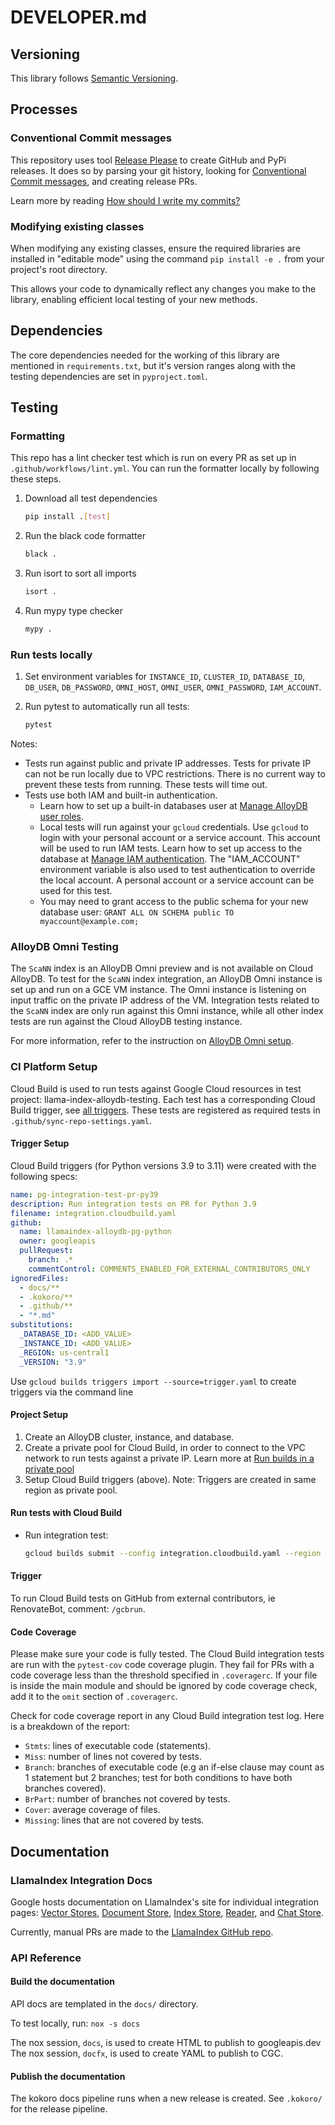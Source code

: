 # DEVELOPER.md

## Versioning

This library follows [Semantic Versioning](http://semver.org/).

## Processes

### Conventional Commit messages

This repository uses tool [Release Please](https://github.com/googleapis/release-please) to create GitHub and PyPi releases. It does so by parsing your
git history, looking for [Conventional Commit messages](https://www.conventionalcommits.org/),
and creating release PRs.

Learn more by reading [How should I write my commits?](https://github.com/googleapis/release-please?tab=readme-ov-file#how-should-i-write-my-commits)

### Modifying existing classes
When modifying any existing classes, ensure the required libraries are installed in "editable mode" using the command `pip install -e .` from your project's root directory.

This allows your code to dynamically reflect any changes you make to the library, enabling efficient local testing of your new methods.

## Dependencies

The core dependencies needed for the working of this library are mentioned in `requirements.txt`, but it's version ranges along with the testing dependencies are set in `pyproject.toml`.

## Testing

### Formatting

This repo has a lint checker test which is run on every PR  as set up in `.github/workflows/lint.yml`.
You can run the formatter locally by following these steps.

1.  Download all test dependencies
    ```bash
    pip install .[test]
    ```

1.  Run the black code formatter
    ```bash
    black .
    ```

1.  Run isort to sort all imports
    ```bash
    isort .
    ```

1.  Run mypy type checker
    ```bash
    mypy .
    ```

### Run tests locally

1. Set environment variables for `INSTANCE_ID`, `CLUSTER_ID`, `DATABASE_ID`, `DB_USER`, `DB_PASSWORD`, `OMNI_HOST`, `OMNI_USER`, `OMNI_PASSWORD`, `IAM_ACCOUNT`.

1. Run pytest to automatically run all tests:

    ```bash
    pytest
    ```

Notes:

* Tests run against public and private IP addresses. Tests for private IP can not be run locally due to VPC restrictions. There is no current way to prevent these tests from running. These tests will time out.
* Tests use both IAM and built-in authentication.
  * Learn how to set up a built-in databases user at [Manage AlloyDB user roles](https://cloud.google.com/alloydb/docs/database-users/about).
  * Local tests will run against your `gcloud` credentials. Use `gcloud` to login with your personal account or a service account. This account will be used to run IAM tests. Learn how to set up access to the database at [Manage IAM authentication](https://cloud.google.com/alloydb/docs/manage-iam-authn). The "IAM_ACCOUNT" environment variable is also used to test authentication to override the local account. A personal account or a service account can be used for this test.
  * You may need to grant access to the public schema for your new database user: `GRANT ALL ON SCHEMA public TO myaccount@example.com;`

### AlloyDB Omni Testing
The `ScaNN` index is an AlloyDB Omni preview and is not available on Cloud AlloyDB. To test for the `ScaNN` index integration, an AlloyDB Omni instance is set up and run on a GCE VM instance. The Omni instance is listening on input traffic on the private IP address of the VM. Integration tests related to the `ScaNN` index are only run against this Omni instance, while all other index tests are run against the Cloud AlloyDB testing instance.

For more information, refer to the instruction on [AlloyDB Omni setup][alloydb-omni].


### CI Platform Setup

Cloud Build is used to run tests against Google Cloud resources in test project: llama-index-alloydb-testing.
Each test has a corresponding Cloud Build trigger, see [all triggers][triggers].
These tests are registered as required tests in `.github/sync-repo-settings.yaml`.

#### Trigger Setup

Cloud Build triggers (for Python versions 3.9 to 3.11) were created with the following specs:

```YAML
name: pg-integration-test-pr-py39
description: Run integration tests on PR for Python 3.9
filename: integration.cloudbuild.yaml
github:
  name: llamaindex-alloydb-pg-python
  owner: googleapis
  pullRequest:
    branch: .*
    commentControl: COMMENTS_ENABLED_FOR_EXTERNAL_CONTRIBUTORS_ONLY
ignoredFiles:
  - docs/**
  - .kokoro/**
  - .github/**
  - "*.md"
substitutions:
  _DATABASE_ID: <ADD_VALUE>
  _INSTANCE_ID: <ADD_VALUE>
  _REGION: us-central1
  _VERSION: "3.9"
```

Use `gcloud builds triggers import --source=trigger.yaml` to create triggers via the command line

#### Project Setup

1. Create an AlloyDB cluster, instance, and database.
1. Create a private pool for Cloud Build, in order to connect to the VPC network to run tests against a private IP. Learn more at [Run builds in a private pool ](https://cloud.google.com/build/docs/private-pools/run-builds-in-private-pool)
1. Setup Cloud Build triggers (above). Note: Triggers are created in same region as private pool.

#### Run tests with Cloud Build

* Run integration test:

    ```bash
    gcloud builds submit --config integration.cloudbuild.yaml --region us-central1 --substitutions=_INSTANCE_ID=$INSTANCE_ID,_CLUSTER_ID=$CLUSTER_ID,_DATABASE_ID=$DATABASE_ID,_REGION=$REGION
    ```

#### Trigger

To run Cloud Build tests on GitHub from external contributors, ie RenovateBot, comment: `/gcbrun`.

#### Code Coverage
Please make sure your code is fully tested. The Cloud Build integration tests are run with the `pytest-cov` code coverage plugin. They fail for PRs with a code coverage less than the threshold specified in `.coveragerc`.  If your file is inside the main module and should be ignored by code coverage check, add it to the `omit` section of `.coveragerc`.

Check for code coverage report in any Cloud Build integration test log.
Here is a breakdown of the report:
- `Stmts`:  lines of executable code (statements).
- `Miss`: number of lines not covered by tests.
- `Branch`: branches of executable code (e.g an if-else clause may count as 1 statement but 2 branches; test for both conditions to have both branches covered).
- `BrPart`: number of branches not covered by tests.
- `Cover`: average coverage of files.
- `Missing`: lines that are not covered by tests.

## Documentation

### LlamaIndex Integration Docs

Google hosts documentation on LlamaIndex's site for individual integration pages:
[Vector Stores][vs], [Document Store][docstore], [Index Store][indexstore], [Reader][reader], and [Chat Store][chatstore].

Currently, manual PRs are made to the [LlamaIndex GitHub repo](https://github.com/run-llama/llama_index).

### API Reference

#### Build the documentation
API docs are templated in the `docs/` directory.

To test locally, run: `nox -s docs`

The nox session, `docs`, is used to create HTML to publish to googleapis.dev
The nox session, `docfx`, is used to create YAML to publish to CGC.

#### Publish the documentation

The kokoro docs pipeline runs when a new release is created. See `.kokoro/` for the release pipeline.

[vs]: https://docs.llamaindex.ai/en/stable/examples/vector_stores/AlloyDBVectorStoreDemo/
[chatstore]: https://docs.llamaindex.ai/en/stable/module_guides/storing/chat_stores/#google-alloydb-chatstore
[reader]: https://docs.llamaindex.ai/en/stable/examples/data_connectors/AlloyDBReaderDemo/
[docstore]: https://docs.llamaindex.ai/en/stable/examples/docstore/AlloyDBDocstoreDemo/
[indexstore]: https://docs.llamaindex.ai/en/stable/examples/docstore/AlloyDBDocstoreDemo/
[triggers]: https://pantheon.corp.google.com/cloud-build/triggers?e=13802955&project=llamaindex-alloydb-testing
[alloydb-omni]: https://cloud.google.com/alloydb/docs/omni/quickstart